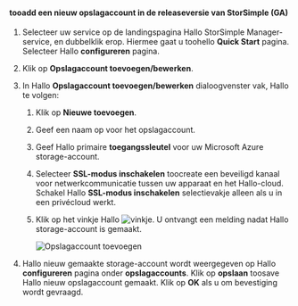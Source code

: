 <!--author=SharS last changed: 9/17/15-->

#### <a name="tooadd-a-new-storage-account-in-storsimple-release-version-ga"></a>tooadd een nieuw opslagaccount in de releaseversie van StorSimple (GA)
1. Selecteer uw service op de landingspagina Hallo StorSimple Manager-service, en dubbelklik erop. Hiermee gaat u toohello **Quick Start** pagina. Selecteer Hallo **configureren** pagina.
2. Klik op **Opslagaccount toevoegen/bewerken**.
3. In Hallo **Opslagaccount toevoegen/bewerken** dialoogvenster vak, Hallo te volgen:
   
   1. Klik op **Nieuwe toevoegen**.
   2. Geef een naam op voor het opslagaccount.
   3. Geef Hallo primaire **toegangssleutel** voor uw Microsoft Azure storage-account.
   4. Selecteer **SSL-modus inschakelen** toocreate een beveiligd kanaal voor netwerkcommunicatie tussen uw apparaat en het Hallo-cloud. Schakel Hallo **SSL-modus inschakelen** selectievakje alleen als u in een privécloud werkt.
   5. Klik op het vinkje Hallo ![vinkje](./media/storsimple-configure-new-storage-account/HCS_CheckIcon-include.png). U ontvangt een melding nadat Hallo storage-account is gemaakt.
      
      ![Opslagaccount toevoegen](./media/storsimple-configure-new-storage-account/HCS_AddStorageAccount-include.png)
4. Hallo nieuw gemaakte storage-account wordt weergegeven op Hallo **configureren** pagina onder **opslagaccounts**. Klik op **opslaan** toosave Hallo nieuw opslagaccount gemaakt. Klik op **OK** als u om bevestiging wordt gevraagd.


